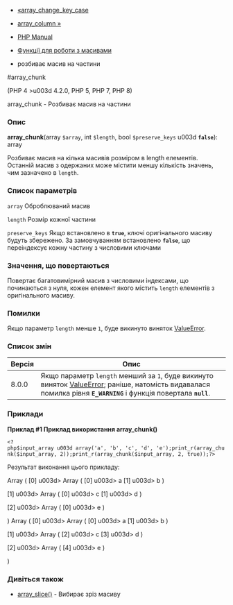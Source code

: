 - [«array_change_key_case](function.array-change-key-case.md)
- [array_column »](function.array-column.md)

- [PHP Manual](index.md)
- [Функції для роботи з масивами](ref.array.md)
- розбиває масив на частини

#array_chunk

(PHP 4 \>u003d 4.2.0, PHP 5, PHP 7, PHP 8)

array_chunk - Розбиває масив на частини

### Опис

**array_chunk**(array `$array`, int `$length`, bool `$preserve_keys` u003d
**`false`**): array

Розбиває масив на кілька масивів розміром в length елементів.
Останній масив з одержаних може містити меншу кількість
значень, чим зазначено в `length`.

### Список параметрів

`array`
Оброблюваний масив

`length`
Розмір кожної частини

`preserve_keys`
Якщо встановлено в **`true`**, ключі оригінального масиву будуть
збережено. За замовчуванням встановлено **`false`**, що переіндексує
кожну частину з числовими ключами

### Значення, що повертаються

Повертає багатовимірний масив з числовими індексами, що починаються з
нуля, кожен елемент якого містить `length` елементів з
оригінального масиву.

### Помилки

Якщо параметр `length` менше `1`, буде викинуто виняток
[ValueError](class.valueerror.md).

### Список змін

| Версія | Опис                                                                                                                                                                                      |
| ------ | ----------------------------------------------------------------------------------------------------------------------------------------------------------------------------------------- |
| 8.0.0  | Якщо параметр `length` менший за `1`, буде викинуто виняток [ValueError](class.valueerror.md); раніше, натомість видавалася помилка рівня **`E_WARNING`** і функція повертала **`null`**. |

### Приклади

**Приклад #1 Приклад використання **array_chunk()****

` <?php$input_array u003d array('a', 'b', 'c', 'd', 'e');print_r(array_chunk($input_array, 2));print_r(array_chunk($input_array, 2, true));?> `

Результат виконання цього прикладу:

Array
(
[0] u003d> Array
(
[0] u003d> a
[1] u003d> b
)

[1] u003d> Array
(
[0] u003d> c
[1] u003d> d
)

[2] u003d> Array
(
[0] u003d> e
)

)
Array
(
[0] u003d> Array
(
[0] u003d> a
[1] u003d> b
)

[1] u003d> Array
(
[2] u003d> c
[3] u003d> d
)

[2] u003d> Array
(
[4] u003d> e
)

)

### Дивіться також

- [array_slice()](function.array-slice.md) - Вибирає зріз масиву
